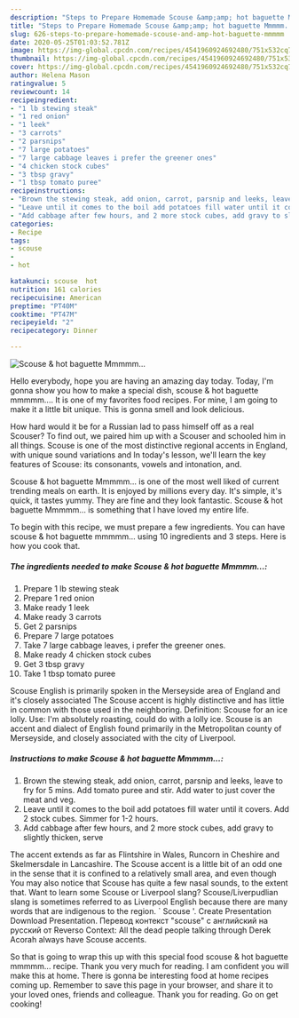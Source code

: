 ```yaml
---
description: "Steps to Prepare Homemade Scouse &amp;amp; hot baguette Mmmmm..."
title: "Steps to Prepare Homemade Scouse &amp;amp; hot baguette Mmmmm..."
slug: 626-steps-to-prepare-homemade-scouse-and-amp-hot-baguette-mmmmm
date: 2020-05-25T01:03:52.781Z
image: https://img-global.cpcdn.com/recipes/4541960924692480/751x532cq70/scouse-hot-baguette-mmmmm-recipe-main-photo.jpg
thumbnail: https://img-global.cpcdn.com/recipes/4541960924692480/751x532cq70/scouse-hot-baguette-mmmmm-recipe-main-photo.jpg
cover: https://img-global.cpcdn.com/recipes/4541960924692480/751x532cq70/scouse-hot-baguette-mmmmm-recipe-main-photo.jpg
author: Helena Mason
ratingvalue: 5
reviewcount: 14
recipeingredient:
- "1 lb stewing steak"
- "1 red onion"
- "1 leek"
- "3 carrots"
- "2 parsnips"
- "7 large potatoes"
- "7 large cabbage leaves i prefer the greener ones"
- "4 chicken stock cubes"
- "3 tbsp gravy"
- "1 tbsp tomato puree"
recipeinstructions:
- "Brown the stewing steak, add onion, carrot, parsnip and leeks, leave to fry for 5 mins. Add tomato puree and stir. Add water to just cover the meat and veg."
- "Leave until it comes to the boil add potatoes fill water until it covers. Add 2 stock cubes. Simmer for 1-2 hours."
- "Add cabbage after few hours, and 2 more stock cubes, add gravy to slightly thicken, serve"
categories:
- Recipe
tags:
- scouse
- 
- hot

katakunci: scouse  hot 
nutrition: 161 calories
recipecuisine: American
preptime: "PT40M"
cooktime: "PT47M"
recipeyield: "2"
recipecategory: Dinner

---
```



![Scouse &amp; hot baguette Mmmmm...](https://img-global.cpcdn.com/recipes/4541960924692480/751x532cq70/scouse-hot-baguette-mmmmm-recipe-main-photo.jpg)

Hello everybody, hope you are having an amazing day today. Today, I'm gonna show you how to make a special dish, scouse &amp; hot baguette mmmmm.... It is one of my favorites food recipes. For mine, I am going to make it a little bit unique. This is gonna smell and look delicious.

How hard would it be for a Russian lad to pass himself off as a real Scouser? To find out, we paired him up with a Scouser and schooled him in all things. Scouse is one of the most distinctive regional accents in England, with unique sound variations and In today&#39;s lesson, we&#39;ll learn the key features of Scouse: its consonants, vowels and intonation, and.

Scouse &amp; hot baguette Mmmmm... is one of the most well liked of current trending meals on earth. It is enjoyed by millions every day. It's simple, it's quick, it tastes yummy. They are fine and they look fantastic. Scouse &amp; hot baguette Mmmmm... is something that I have loved my entire life.


To begin with this recipe, we must prepare a few ingredients. You can have scouse &amp; hot baguette mmmmm... using 10 ingredients and 3 steps. Here is how you cook that.

<!--inarticleads1-->

##### The ingredients needed to make Scouse &amp; hot baguette Mmmmm...:

1. Prepare 1 lb stewing steak
1. Prepare 1 red onion
1. Make ready 1 leek
1. Make ready 3 carrots
1. Get 2 parsnips
1. Prepare 7 large potatoes
1. Take 7 large cabbage leaves, i prefer the greener ones.
1. Make ready 4 chicken stock cubes
1. Get 3 tbsp gravy
1. Take 1 tbsp tomato puree


Scouse English is primarily spoken in the Merseyside area of England and it&#39;s closely associated The Scouse accent is highly distinctive and has little in common with those used in the neighboring. Definition: Scouse for an ice lolly. Use: I&#39;m absolutely roasting, could do with a lolly ice. Scouse is an accent and dialect of English found primarily in the Metropolitan county of Merseyside, and closely associated with the city of Liverpool. 

<!--inarticleads2-->

##### Instructions to make Scouse &amp; hot baguette Mmmmm...:

1. Brown the stewing steak, add onion, carrot, parsnip and leeks, leave to fry for 5 mins. Add tomato puree and stir. Add water to just cover the meat and veg.
1. Leave until it comes to the boil add potatoes fill water until it covers. Add 2 stock cubes. Simmer for 1-2 hours.
1. Add cabbage after few hours, and 2 more stock cubes, add gravy to slightly thicken, serve


The accent extends as far as Flintshire in Wales, Runcorn in Cheshire and Skelmersdale in Lancashire. The Scouse accent is a little bit of an odd one in the sense that it is confined to a relatively small area, and even though You may also notice that Scouse has quite a few nasal sounds, to the extent that. Want to learn some Scouse or Liverpool slang? Scouse/Liverpudlian slang is sometimes referred to as Liverpool English because there are many words that are indigenous to the region. ` Scouse &#39;. Create Presentation Download Presentation. Перевод контекст &#34;scouse&#34; c английский на русский от Reverso Context: All the dead people talking through Derek Acorah always have Scouse accents. 

So that is going to wrap this up with this special food scouse &amp; hot baguette mmmmm... recipe. Thank you very much for reading. I am confident you will make this at home. There is gonna be interesting food at home recipes coming up. Remember to save this page in your browser, and share it to your loved ones, friends and colleague. Thank you for reading. Go on get cooking!

